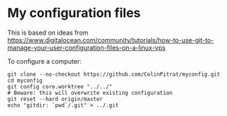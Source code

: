 # My configuration files

This is based on ideas from 
https://www.digitalocean.com/community/tutorials/how-to-use-git-to-manage-your-user-configuration-files-on-a-linux-vps

To configure a computer:

    git clone --no-checkout https://github.com/ColinPitrat/myconfig.git
    cd myconfig
    git config core.worktree "../../"
    # Beware: this will overwrite existing configuration
    git reset --hard origin/master
    echo "gitdir: `pwd`/.git" > ../.git
